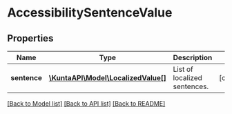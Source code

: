 # AccessibilitySentenceValue

## Properties
Name | Type | Description | Notes
------------ | ------------- | ------------- | -------------
**sentence** | [**\KuntaAPI\Model\LocalizedValue[]**](LocalizedValue.md) | List of localized sentences. | [optional] 

[[Back to Model list]](../README.md#documentation-for-models) [[Back to API list]](../README.md#documentation-for-api-endpoints) [[Back to README]](../README.md)


